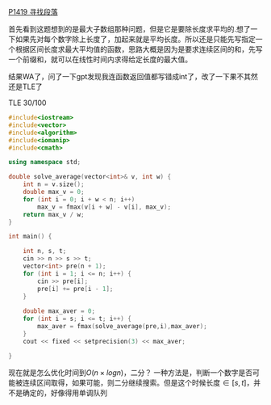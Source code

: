 [P1419 寻找段落](https://www.luogu.com.cn/problem/P1419)

首先看到这题想到的是最大子数组那种问题，但是它是要除长度求平均的.想了一下如果先对每个数字除上长度了，加起来就是平均长度。所以还是只能先写指定一个根据区间长度求最大平均值的函数，思路大概是因为是要求连续区间的和，先写一个前缀和，就可以在线性时间内求得给定长度的最大值。

结果WA了，问了一下gpt发现我连函数返回值都写错成int了，改了一下果不其然还是TLE了

TLE 30/100
```c++
#include<iostream>
#include<vector>
#include<algorithm>
#include<iomanip>
#include<cmath>

using namespace std;

double solve_average(vector<int>& v, int w) {
	int n = v.size();
	double max_v = 0;
	for (int i = 0; i + w < n; i++)
		max_v = fmax(v[i + w] - v[i], max_v);
	return max_v / w;
}

int main() {

	int n, s, t;
	cin >> n >> s >> t;
	vector<int> pre(n + 1);
	for (int i = 1; i <= n; i++) {
		cin >> pre[i];
		pre[i] += pre[i - 1];
	}
	
	double max_aver = 0;
	for (int i = s; i <= t; i++) {
		max_aver = fmax(solve_average(pre,i),max_aver);
	}
	cout << fixed << setprecision(3) << max_aver;

}
```

现在就是怎么优化时间到$O(n\times logn)$，二分？
一种方法是，判断一个数字是否可能被连续区间取得，如果可能，则二分继续搜索。但是这个时候长度$\in[s,t]$，并不是确定的，好像得用单调队列

